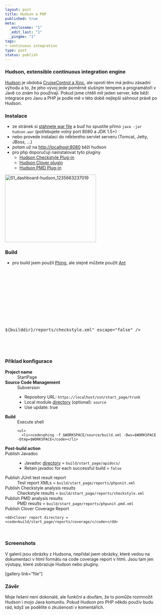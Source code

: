 ```yaml
--- 
layout: post
title: Hudson a PHP
published: true
meta: 
  _encloseme: "1"
  _edit_last: "1"
  _pingme: "1"
tags: 
- continuous integration
type: post
status: publish
---
```

<h3>Hudson, extensible continuous integration engine</h3>
<a href="https://hudson.dev.java.net/">Hudson</a> je obdoba <a href="http://blog.prskavec.net/category/continuous-integration/">CruiseControl a Xinc</a>, ale oproti těm má jednu zásadní výhodu a to, že jeho vývoj jede poměrně slušným tempem a programátoři v Javě co znám ho používají. Pokud jsme chtěli mít jeden server, kde běží integrace pro Javu a PHP je podle mě v této době nejlepší sáhnout právě po Hudson.
<h3>Instalace</h3>
<ul>
	<li>ze stránek si <a href="http://hudson.gotdns.com/latest/hudson.war">stáhnete war file</a> a buď ho spustíte přímo <code>java -jar hudson.war</code> (potřebujete volný port 8080 a JDK 1.5+)</li>
	<li>nebo provede instalaci do některého servlet serveru (Tomcat, Jetty, JBoss, ...)</li>
	<li>potom už na <a href="http://localhost:8080">http://localhost:8080</a> běží hudson</li>
	<li>pro php doporučuji nainstalovat tyto pluginy
<ul>
	<li><a href="http://hudson.gotdns.com/wiki/display/HUDSON/Checkstyle+Plugin">Hudson Checkstyle Plug-in</a></li>
	<li><a href="http://wiki.hudson-ci.org/display/HUDSON/Clover+Plugin">Hudson Clover plugin</a></li>
	<li><a href="http://wiki.hudson-ci.org/display/HUDSON/PMD+Plugin">Hudson PMD Plug-in</a></li>
</ul>
</li>
</ul>
<a href="http://blog.prskavec.net/wp-content/uploads/2009/02/01_dashboard-hudson_1235663237019.png"><img class="aligncenter size-medium wp-image-370" src="http://blog.prskavec.net/wp-content/uploads/2009/02/01_dashboard-hudson_1235663237019-300x222.png" alt="01_dashboard-hudson_1235663237019" width="300" height="222" /></a>
<h3>Build</h3>
<ul>
	<li>pro build jsem použil <a href="http://phing.info">Phing</a>, ale stejně můžete použít <a href="http://ant.apache.org">Ant</a></li>
</ul>
<pre>

<!-- $Id: build.xml 102 2009-02-26 14:39:10Z abtris $ -->






<!-- Main Target -->


<!-- Create dirs -->



<!-- PHP API Documentation -->






<!-- PHP CodeSniffer -->
 ${builddir}/reports/checkstyle.xml" escape="false" /&gt;

<!-- PHPUnit -->



</pre>

<h3>Příklad konfigurace</h3>
<dl>
	<dt><strong>Project name</strong></dt>
       <dd>StartPage</dd>
	<dt><strong>Source Code Management</strong></dt>
<dd>Subversion
<ul>
    <li>Repository URL: <code>https://localhost/svn/start_page/trunk</code></li>
    <li>Local module <a href="http://www.directorydomain.org/">directory</a> (optional): <code>source</code></li>
    <li>Use update: true</li>
</ul>
</dd>
<dt><strong>Build</strong></dt>
<dd>Execute shell

    <ul>
      <li><code>phing -f $WORKSPACE/source/build.xml -Dws=$WORKSPACE -Dtmp=$WORKSPACE</code></li>
</ul>
</dd>

<dt><strong>Post-build action</strong></dt>

<dt>Publish Javadoc</dt>
<dd>
    <ul>
      <li>Javadoc <a href="http://www.directorydomain.org/">directory</a> = <code>build/start_page/apidocs/</code></li>
     <li>Retain javadoc for each successful build = <code>false</code></li>
   </ul>
</dd>
<dt>Publish JUnit test result report</dt>
<dd>Test report XMLs = <code>build/start_page/reports/phpunit.xml</code></dd>

<dt>Publish Checkstyle analysis results</dt>
<dd>Checkstyle results = <code>build/start_page/reports/checkstyle.xml</code></dd>

<dt>Publish PMD analysis results</dt>

   
<dd>PMD results = <code>build/start_page/reports/phpunit.pmd.xml</code></dd>

<dt>Publish Clover Coverage Report</dt>

    <dd>Clover report directory = <code>build/start_page/reports/coverage/</code></dd>

</dl>
<br />
<h3>Screenshots</h3>
V galerii jsou obrázky z Hudsona, nepřidal jsem obrázky, které vedou na dokumentaci v html formátu na code coverage report v html. Jsou tam jen výstupy, které zobrazuje Hudson nebo pluginy.

[gallery link="file"]

<h3>Závěr</h3>
Moje řešení není dokonalé, ale funkční a doufám, že to pomůže rozmnožit Hudson i mojo Java komunitu. Pokud Hudson pro PHP někdo použív budu rád, když se podělíte o zkušenosti v komentářích. 
